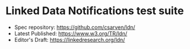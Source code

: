 # Linked Data Notifications test suite

* Spec repository: https://github.com/csarven/ldn/
* Latest Published: https://www.w3.org/TR/ldn/
* Editor's Draft: https://linkedresearch.org/ldn/
